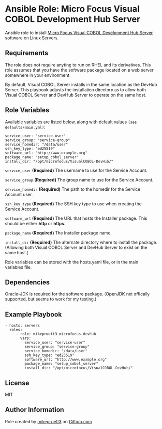 Ansible Role: Micro Focus Visual COBOL Development Hub Server
=========

Ansible role to install [Micro Focus Visual COBOL Development Hub Server](http://www.goodworks.it/pub/visual-cobol-development-hub.pdfw) software on Linux Servers.

Requirements
------------

The role does not require anyting to run on RHEL and its derivatives. This role assumes that you have the software package located on a web server somewhere in your environment.

By default, Visual COBOL Server installs in the same location as the DevHub Server. This playbook adjusts the installation directory as to allow both Visual COBOL Server and DevHub Server to operate on the same host.

Role Variables
--------------

Available variables are listed below, along with default values ```(see defaults/main.yml)```:

```
service_user: "service-user"
service_group: "service-group"
service_homedir: "/data/user"
ssh_key_type: "ed25519"
software_url: "http://www.example.org"
package_name: "setup_cobol_server"
install_dir: "/opt/microfocus/VisualCOBOL-DevHub/"
```

```service_user``` **(Required)** The username to use for the Service Account.

```service_group``` **(Required)** The group name to use for the Service Account.

```service_homedir``` **(Required)** The path to the homedir for the Service Account user.

```ssh_key_type``` **(Required)** The SSH key type to use when creating the Service Account.

```software_url``` **(Required)** The URL that hosts the Installer package. This should be either **http** or **https**.

```package_name``` **(Required)** The Installer package name.

```install_dir``` **(Required)** The alternate directory where to install the package. (Allowing both Visual COBOL Server and DevHub Server to exist on the same host.)

Role variables can be stored with the hosts.yaml file, or in the main variables file.

Dependencies
------------

Oracle-JDK is required for the software package. (OpenJDK not offically supported, but seems to work for my testing.)

Example Playbook
----------------

    - hosts: servers
      roles:
         - role: mikepruett3.microfocus-devhub
           vars:
             service_user: "service-user"
             service_group: "service-group"
             service_homedir: "/data/user"
             ssh_key_type: "ed25519"
             software_url: "http://www.example.org"
             package_name: "setup_cobol_server"
             install_dir: "/opt/microfocus/VisualCOBOL-DevHub/"

License
-------

MIT

Author Information
------------------

Role created by [mikepruett3](https://github.com/mikepruett3) on [Github.com](https://github.com/mikepruett3)
